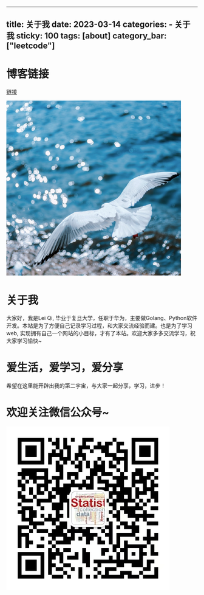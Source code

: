 
---
title: 关于我
date: 2023-03-14
categories: 
	- 关于我
sticky: 100
tags: [about]
category_bar: ["leetcode"]
---
# 博客链接
[链接](https://leiqi.top/)

![](../../imgs/白鸽.png)
# 关于我

大家好，我是Lei Qi, 毕业于复旦大学，任职于华为，主要做Golang、Python软件开发。本站是为了方便自己记录学习过程，和大家交流经验而建。也是为了学习web, 实现拥有自己一个网站的小目标，才有了本站。欢迎大家多多交流学习，祝大家学习愉快~

# 爱生活，爱学习，爱分享

希望在这里能开辟出我的第二宇宙，与大家一起分享，学习，进步！
# 欢迎关注微信公众号~
![](../../imgs/qrcode.jpg)



